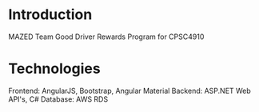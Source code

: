 # Introduction 
MAZED Team Good Driver Rewards Program for CPSC4910

# Technologies
Frontend: AngularJS, Bootstrap, Angular Material
Backend: ASP.NET Web API's, C#
Database: AWS RDS